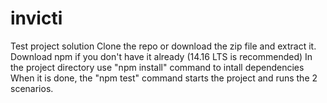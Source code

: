 # invicti
Test project solution
Clone the repo or download the zip file and extract it.
Download npm if you don't have it already (14.16 LTS is recommended)
In the project directory use "npm install" command to intall dependencies
When it is done, the "npm test" command starts the project and runs the 2 scenarios.
